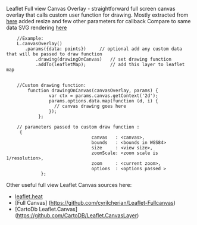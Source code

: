 Leaflet Full view Canvas Overlay - straightforward full screen canvas overlay that calls custom user function for drawing.
Mostly extracted from [here](https://github.com/Leaflet/Leaflet.heat) added resize and few other parameters for callback
Compare to same data SVG rendering [here](http://bl.ocks.org/Sumbera/7e8e57368175a1433791)

		//Example:
		L.canvasOverlay()
		   .params({data: points})     // optional add any custom data that will be passed to draw function
	           .drawing(drawingOnCanvas)   // set drawing function
	           .addTo(leafletMap);         // add this layer to leaflet map
	            

		//Custom drawing function:
			function drawingOnCanvas(canvasOverlay, params) {
		            var ctx = params.canvas.getContext('2d');
		            params.options.data.map(function (d, i) {
		              // canvas drawing goes here
		            });
		        };
		        
		// parameters passed to custom draw function :
		 {
                                    canvas   : <canvas>,
                                    bounds   : <bounds in WGS84>
                                    size     : <view size>,
                                    zoomScale: <zoom scale is  1/resolution>,
                                    zoom     : <current zoom>,
                                    options  : <options passed >
                 };

Other useful full view  Leaflet Canvas sources here:
- [leaflet.heat](https://github.com/Leaflet/Leaflet.heat)
- [Full Canvas] (https://github.com/cyrilcherian/Leaflet-Fullcanvas)
- [CartoDb Leaflet.Canvas] (https://github.com/CartoDB/Leaflet.CanvasLayer)
 


